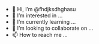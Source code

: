 - 👋 Hi, I’m @fhdjksdhghasu
- 👀 I’m interested in ...
- 🌱 I’m currently learning ...
- 💞️ I’m looking to collaborate on ...
- 📫 How to reach me ...

<!---
fhdjksdhghasu/fhdjksdhghasu is a ✨ special ✨ repository because its `README.md` (this file) appears on your GitHub profile.
You can click the Preview link to take a look at your changes.
--->
